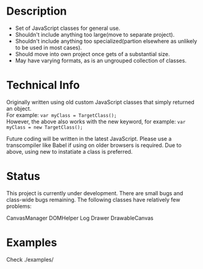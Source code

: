# Description
* Set of JavaScript classes for general use.
* Shouldn't include anything too large(move to separate project).
* Shouldn't include anything too specialized(partion elsewhere as unlikely to be used in most cases).
* Should move into own project once gets of a substantial size.
* May have varying formats, as is an ungrouped collection of classes.

# Technical Info
Originally written using old custom JavaScript classes that simply returned an object.  
For example: `var myClass = TargetClass();`  
However, the above also works with the new keyword, for example: `var myClass = new TargetClass();`  

Future coding will be written in the latest JavaScript. Please use a transcompiler like Babel if using on older browsers is required.
Due to above, using new to instatiate a class is preferred.

# Status
This project is currently under development. There are small bugs and class-wide bugs remaining. The following classes have relatively few problems:  

CanvasManager
DOMHelper
Log
Drawer
DrawableCanvas

# Examples
Check ./examples/